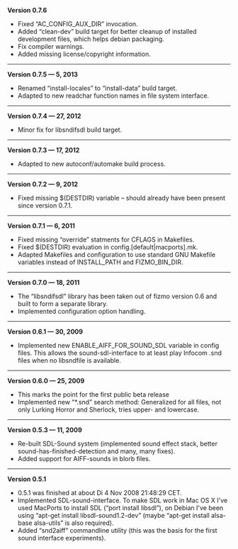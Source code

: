 


   **Version 0.7.6**

 - Fixed “AC_CONFIG_AUX_DIR” invocation.
 - Added “clean-dev” build target for better cleanup of installed development files, which helps debian packaging.
 - Fix compiler warnings.
 - Added missing license/copyright information.

---


   **Version 0.7.5 —  5, 2013**

 - Renamed “install-locales” to “install-data” build target.
 - Adapted to new readchar function names in file system interface.

---


   **Version 0.7.4 —  27, 2012**

 - Minor fix for libsndifsdl build target.

---


   **Version 0.7.3 —  17, 2012**

 - Adapted to new autoconf/automake build process.

---


   **Version 0.7.2 —  9, 2012**

 - Fixed missing $(DESTDIR) variable – should already have been present since version 0.7.1.

---


   **Version 0.7.1 —  6, 2011**

 - Fixed missing “override” statments for CFLAGS in Makefiles.
 - Fixed $(DESTDIR) evaluation in config.[default|macports].mk.
 - Adapted Makefiles and configuration to use standard GNU Makefile variables instead of INSTALL_PATH and FIZMO_BIN_DIR.

---


   **Version 0.7.0 —  18, 2011**

 - The “libsndifsdl” library has been taken out of fizmo version 0.6 and built to form a separate library.
 - Implemented configuration option handling.

---


   **Version 0.6.1 —  30, 2009**

 - Implemented new ENABLE_AIFF_FOR_SOUND_SDL variable in config files. This allows the sound-sdl-interface to at least play Infocom .snd files when no libsndfile is available.

---


   **Version 0.6.0 —  25, 2009**

 - This marks the point for the first public beta release
 - Implemented new “\*.snd” search method: Generalized for all files, not only Lurking Horror and Sherlock, tries upper- and lowercase.

---


   **Version 0.5.3 —  11, 2009**

 - Re-built SDL-Sound system (implemented sound effect stack, better sound-has-finished-detection and many, many fixes).
 - Added support for AIFF-sounds in blorb files.

---


   **Version 0.5.1**

 - 0.5.1 was finished at about Di 4 Nov 2008 21:48:29 CET.
 - Implemented SDL-sound-interface. To make SDL work in Mac OS X I've used MacPorts to install SDL (“port install libsdl”), on Debian I've been using “apt-get install libsdl-sound1.2-dev” (maybe “apt-get install alsa-base alsa-utils” is also required).
 - Added “snd2aiff” commandline utility (this was the basis for the first sound interface experiments).


